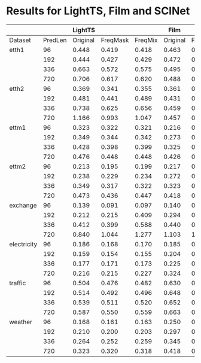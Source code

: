 # Results for LightTS, Film and SCINet

|             |         | LightTS  |          |         | Film     |          |         |
|-------------|---------|----------|----------|---------|----------|----------|---------|
| Dataset     | PredLen | Original | FreqMask | FreqMix | Original | FreqMask | FreqMix |
| etth1       |      96 |    0.448 |    0.419 |   0.418 |    0.463 |    0.451 |   0.453 |
|             |     192 |    0.444 |    0.427 |   0.429 |    0.472 |    0.465 |   0.459 |
|             |     336 |    0.663 |    0.572 |   0.575 |    0.495 |    0.492 |   0.485 |
|             |     720 |    0.706 |    0.617 |   0.620 |    0.488 |    0.484 |   0.495 |
| etth2       |      96 |    0.369 |    0.341 |   0.355 |    0.361 |    0.349 |   0.354 |
|             |     192 |    0.481 |    0.441 |   0.489 |    0.431 |    0.420 |   0.428 |
|             |     336 |    0.738 |    0.625 |   0.656 |    0.459 |    0.448 |   0.455 |
|             |     720 |    1.166 |    0.993 |   1.047 |    0.457 |    0.443 |   0.455 |
| ettm1       |      96 |    0.323 |    0.322 |   0.321 |    0.216 |    0.212 |   0.212 |
|             |     192 |    0.349 |    0.344 |   0.342 |    0.273 |    0.270 |   0.270 |
|             |     336 |    0.428 |    0.398 |   0.399 |    0.325 |    0.317 |   0.318 |
|             |     720 |    0.476 |    0.448 |   0.448 |    0.426 |    0.414 |   0.414 |
| ettm2       |      96 |    0.213 |    0.195 |   0.199 |    0.217 |    0.210 |   0.212 |
|             |     192 |    0.238 |    0.229 |   0.234 |    0.272 |    0.268 |   0.271 |
|             |     336 |    0.349 |    0.317 |   0.322 |    0.323 |    0.316 |   0.318 |
|             |     720 |    0.473 |    0.436 |   0.447 |    0.418 |    0.413 |   0.416 |
| exchange    |      96 |    0.139 |    0.091 |   0.097 |    0.140 |    0.139 |   0.140 |
|             |     192 |    0.212 |    0.215 |   0.409 |    0.294 |    0.288 |   0.293 |
|             |     336 |    0.412 |    0.399 |   0.588 |    0.440 |    0.436 |   0.439 |
|             |     720 |    0.840 |    1.044 |   1.277 |    1.103 |    1.091 |   1.108 |
| electricity |      96 |    0.186 |    0.168 |   0.170 |    0.185 |    0.185 |   0.184 |
|             |     192 |    0.159 |    0.154 |   0.155 |    0.204 |    0.208 |   0.204 |
|             |     336 |    0.177 |    0.171 |   0.173 |    0.225 |    0.223 |   0.225 |
|             |     720 |    0.216 |    0.215 |   0.227 |    0.324 |    0.304 |   0.295 |
| traffic     |      96 |    0.504 |    0.476 |   0.482 |    0.630 |    0.627 |   0.621 |
|             |     192 |    0.514 |    0.492 |   0.496 |    0.648 |    0.647 |   0.639 |
|             |     336 |    0.539 |    0.511 |   0.520 |    0.652 |    0.655 |   0.655 |
|             |     720 |    0.587 |    0.550 |   0.559 |    0.663 |    0.666 |   0.667 |
| weather     |      96 |    0.168 |    0.161 |   0.163 |    0.250 |    0.218 |   0.245 |
|             |     192 |    0.210 |    0.200 |   0.203 |    0.297 |    0.277 |   0.296 |
|             |     336 |    0.264 |    0.252 |   0.259 |    0.345 |    0.323 |   0.350 |
|             |     720 |    0.323 |    0.320 |   0.318 |    0.418 |    0.387 |   0.390 |
